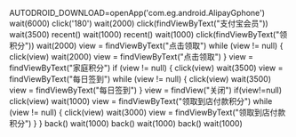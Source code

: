 AUTODROID_DOWNLOAD=openApp('com.eg.android.AlipayGphone')
wait(6000)
click('180')
wait(2000)
click(findViewByText("支付宝会员"))
wait(3500)
recent()
wait(1000)
recent()
wait(1000)
click(findViewByText("领积分"))
wait(2000)
view = findViewByText("点击领取")
while (view != null) {
    click(view)
    wait(2000)
    view = findViewByText("点击领取")
}
view = findViewByText("家庭积分")
if (view != null) {
    click(view)
    wait(3500)
    view = findViewByText("每日签到")
    while (view != null) {
        click(view)
        wait(3500)
        view = findViewByText("每日签到")
    }
view = findView("关闭")
if(view!=null) click(view)
wait(1000)
    view = findViewByText("领取到店付款积分")
    while (view != null) {
        click(view)
        wait(3000)
        view = findViewByText("领取到店付款积分")
    }
}
back()
wait(1000)
back()
wait(1000)
back()
wait(1000)

